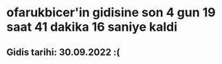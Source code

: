 # ofarukbicer'in gidisine son 4 gun 19 saat 41 dakika 16 saniye kaldi

## Gidis tarihi: 30.09.2022 :(